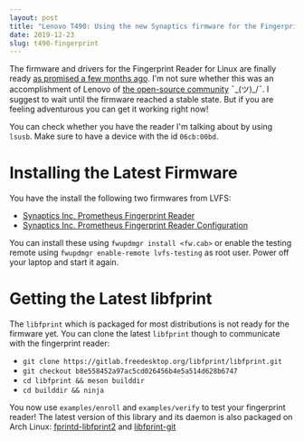 ```yaml
---
layout: post
title: "Lenovo T490: Using the new Synaptics firmware for the Fingerprint Reader"
date: 2019-12-23
slug: t490-fingerprint
---
```


The firmware and drivers for the Fingerprint Reader for Linux are finally ready [as promised a few months ago](https://forums.lenovo.com/t5/Other-Linux-Discussions/Linux-on-T495/m-p/4474320#M13440). I'm not sure whether this was an accomplishment of Lenovo of [the open-source community](https://gitlab.freedesktop.org/libfprint/libfprint/issues/181) ¯\_(ツ)_/¯.
I suggest to wait until the firmware reached a stable state. But if you are feeling adventurous you can get it working right now!

You can check whether you have the reader I'm talking about by using `lsusb`. Make sure to have a device with the id `06cb:00bd`.

# Installing the Latest Firmware

You have the install the following two firmwares from LVFS:
  * [Synaptics Inc. Prometheus Fingerprint Reader](https://fwupd.org/lvfs/devices/com.synaptics.prometheus.firmware)
  * [Synaptics Inc. Prometheus Fingerprint Reader Configuration](https://fwupd.org/lvfs/devices/com.synaptics.prometheus.config)


You can install these using `fwupdmgr install <fw.cab>` or enable the testing remote using `fwupdmgr enable-remote lvfs-testing` as root user.
Power off your laptop and start it again.

# Getting the Latest libfprint

The `libfprint` which is packaged for most distributions is not ready for the firmware yet. You can clone the latest `libfprint` though to communicate with the fingerprint reader:
* `git clone https://gitlab.freedesktop.org/libfprint/libfprint.git`
* `git checkout b8e558452a97ac5cd026456b4e5a514d628b6747`
* `cd libfprint && meson builddir`
* `cd builddir && ninja`

You now use `examples/enroll` and `examples/verify` to test your fingerprint reader! The latest version of this library and its daemon is also packaged on Arch Linux: [fprintd-libfprint2](https://aur.archlinux.org/packages/fprintd-libfprint2/) and [libfprint-git](https://aur.archlinux.org/packages/libfprint-git/)

